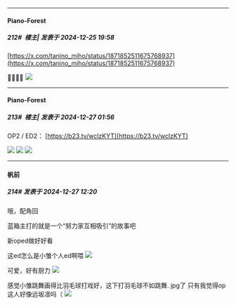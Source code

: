 ﻿
*****

####  Piano-Forest  
##### 212#         楼主| 发表于 2024-12-25 19:58

[https://x.com/tanino_miho/status/1871852511675768937](https://x.com/tanino_miho/status/1871852511675768937)

🎄🦌🎁🌟
<img src="https://p.sda1.dev/21/1c4d53b3c324fba1fdb9753d2b3ffdcf/20241225_195748.jpg" referrerpolicy="no-referrer">


*****

####  Piano-Forest  
##### 213#         楼主| 发表于 2024-12-27 01:56

OP2 / ED2：
[https://b23.tv/wclzKYT](https://b23.tv/wclzKYT)

<img src="https://p.sda1.dev/21/609603d676c1488e92acca5180ae29af/20241227_014730.jpg" referrerpolicy="no-referrer">
<img src="https://p.sda1.dev/21/510acf5ff9aa92c6ebd7f5358a7b8550/20241227_014734.jpg" referrerpolicy="no-referrer">

<img src="https://p.sda1.dev/21/703924835423c37b3566ac86b00d6bfb/20241227_014736.jpg" referrerpolicy="no-referrer">


*****

####  帆前  
##### 214#       发表于 2024-12-27 12:20

哦，配角回

蓝箱主打的就是一个“努力家互相吸引”的故事吧

新oped做好好看

这ed怎么是小雏个人ed啊喂
<img src="https://p.sda1.dev/21/e8b9523dabb001af38e49610dcb1c8c8/Screenshot_20241227_120303_com.huawei.browser.jpg" referrerpolicy="no-referrer">

可爱，好有厨力
<img src="https://p.sda1.dev/21/260fb19283a80a54abe5dedbc01a678b/Screenshot_20241227_120738_com.huawei.browser.jpg" referrerpolicy="no-referrer">

感觉小雏跳舞画得比羽毛球打戏好，这下打羽毛球不如跳舞. jpg了
只有我觉得op这人好像远坂凛吗（
<img src="https://p.sda1.dev/21/b6ad9dfa97724c8bf8787c3250c02a4e/Screenshot_20241227_113418_com.huawei.browser.jpg" referrerpolicy="no-referrer">

